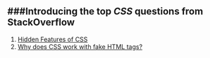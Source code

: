 ###Introducing the top *CSS* questions from StackOverflow
--------------------------------------------------------------

1. [Hidden Features of CSS](http://stackoverflow.com/q/61088/1310070)
2. [Why does CSS work with fake HTML tags?](http://stackoverflow.com/q/20353613/1310070)